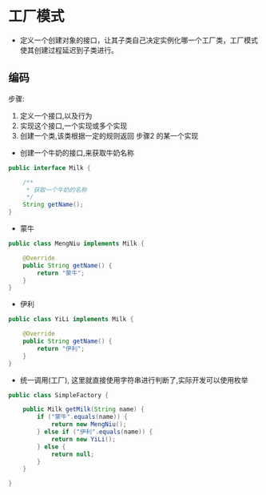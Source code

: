 # 工厂模式
- 定义一个创建对象的接口，让其子类自己决定实例化哪一个工厂类，工厂模式使其创建过程延迟到子类进行。




## 编码
步骤:
1. 定义一个接口,以及行为
2. 实现这个接口,一个实现或多个实现
3. 创建一个类,该类根据一定的规则返回 步骤2 的某一个实现 

- 创建一个牛奶的接口,来获取牛奶名称
 
```java
public interface Milk {

    /**
     * 获取一个牛奶的名称
     */
    String getName();
}
```

- 蒙牛

```java
public class MengNiu implements Milk {

    @Override
    public String getName() {
        return "蒙牛";
    }
}

```

- 伊利

```java
public class YiLi implements Milk {

    @Override
    public String getName() {
        return "伊利";
    }
}

```

- 统一调用(工厂), 这里就直接使用字符串进行判断了,实际开发可以使用枚举

```java
public class SimpleFactory {

    public Milk getMilk(String name) {
        if ("蒙牛".equals(name)) {
            return new MengNiu();
        } else if ("伊利".equals(name)) {
            return new YiLi();
        } else {
            return null;
        }
    }

}
```
